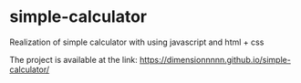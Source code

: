 # simple-calculator
Realization of simple calculator with using javascript and html + css


The project is available at the link: https://dimensionnnnn.github.io/simple-calculator/
